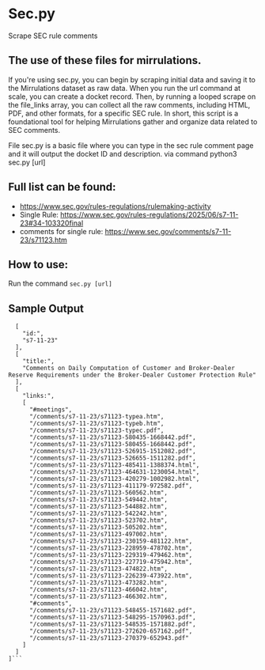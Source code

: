 # Sec.py
Scrape SEC rule comments
## The use of these files for mirrulations.

If you're using sec.py, you can begin by scraping initial data and saving it to the Mirrulations dataset as raw data. When you run the url command at scale, you can create a docket record. Then, by running a looped scrape on the file_links array, you can collect all the raw comments, including HTML, PDF, and other formats, for a specific SEC rule. In short, this script is a foundational tool for helping Mirrulations gather and organize data related to SEC comments.

File sec.py is a basic file where you can type in the sec rule comment page and it will output the docket ID and description. via command python3 sec.py [url]

## Full list can be found: 
- https://www.sec.gov/rules-regulations/rulemaking-activity
- Single Rule: https://www.sec.gov/rules-regulations/2025/06/s7-11-23#34-103320final
- comments for single rule: https://www.sec.gov/comments/s7-11-23/s71123.htm

## How to use:
Run the command `sec.py [url]`


## Sample Output
```[
  [
    "id:",
    "s7-11-23"
  ],
  [
    "title:",
    "Comments on Daily Computation of Customer and Broker-Dealer Reserve Requirements under the Broker-Dealer Customer Protection Rule"
  ],
  [
    "links:",
    [
      "#meetings",
      "/comments/s7-11-23/s71123-typea.htm",
      "/comments/s7-11-23/s71123-typeb.htm",
      "/comments/s7-11-23/s71123-typec.pdf",
      "/comments/s7-11-23/s71123-580435-1668442.pdf",
      "/comments/s7-11-23/s71123-580455-1668442.pdf",
      "/comments/s7-11-23/s71123-526915-1512082.pdf",
      "/comments/s7-11-23/s71123-526655-1511282.pdf",
      "/comments/s7-11-23/s71123-485411-1388374.html",
      "/comments/s7-11-23/s71123-464631-1230054.html",
      "/comments/s7-11-23/s71123-420279-1002982.html",
      "/comments/s7-11-23/s71123-411179-972582.pdf",
      "/comments/s7-11-23/s71123-560562.htm",
      "/comments/s7-11-23/s71123-549442.htm",
      "/comments/s7-11-23/s71123-544882.htm",
      "/comments/s7-11-23/s71123-542242.htm",
      "/comments/s7-11-23/s71123-523702.htm",
      "/comments/s7-11-23/s71123-505202.htm",
      "/comments/s7-11-23/s71123-497002.htm",
      "/comments/s7-11-23/s71123-230159-481122.htm",
      "/comments/s7-11-23/s71123-228959-478702.htm",
      "/comments/s7-11-23/s71123-229319-479462.htm",
      "/comments/s7-11-23/s71123-227719-475942.htm",
      "/comments/s7-11-23/s71123-474822.htm",
      "/comments/s7-11-23/s71123-226239-473922.htm",
      "/comments/s7-11-23/s71123-473282.htm",
      "/comments/s7-11-23/s71123-466042.htm",
      "/comments/s7-11-23/s71123-466302.htm",
      "#comments",
      "/comments/s7-11-23/s71123-548455-1571682.pdf",
      "/comments/s7-11-23/s71123-548295-1570963.pdf",
      "/comments/s7-11-23/s71123-548535-1571882.pdf",
      "/comments/s7-11-23/s71123-272620-657162.pdf",
      "/comments/s7-11-23/s71123-270379-652943.pdf"
    ]
  ]
]```
